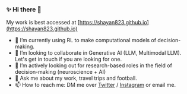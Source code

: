 ### ✨ Hi there 👋

My work is best accessed at [https://shayan823.github.io](https://shayan823.github.io)

- 🔭 I’m currently using RL to make computational models of decision-making.
- 👯 I’m looking to collaborate in Generative AI (LLM, Multimodal LLM). Let's get in touch if you are looking for one.
- 🤔 I’m actively looking out for research-based roles in the field of decision-making (neuroscience + AI)
- 💬 Ask me about my work, travel trips and football.
- 📫 How to reach me: DM me over [Twitter](https://twitter.com/shayan1618) / [Instagram](https://www.instagram.com/shayanshafquat/) or email me.
